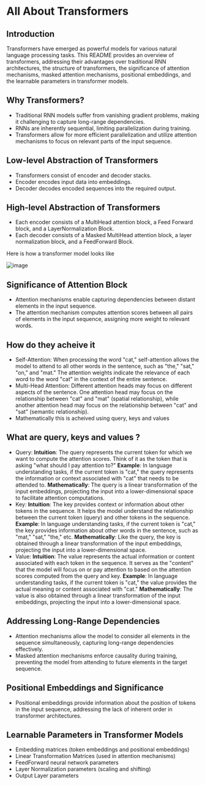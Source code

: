 # All About Transformers

## Introduction
Transformers have emerged as powerful models for various natural language processing tasks. This README provides an overview of transformers, addressing their advantages over traditional RNN architectures, the structure of transformers, the significance of attention mechanisms, masked attention mechanisms, positional embeddings, and the learnable parameters in transformer models.

## Why Transformers?
- Traditional RNN models suffer from vanishing gradient problems, making it challenging to capture long-range dependencies.
- RNNs are inherently sequential, limiting parallelization during training.
- Transformers allow for more efficient parallelization and utilize attention mechanisms to focus on relevant parts of the input sequence.

## Low-level Abstraction of Transformers
- Transformers consist of encoder and decoder stacks.
- Encoder encodes input data into embeddings.
- Decoder decodes encoded sequences into the required output.

## High-level Abstraction of Transformers
- Each encoder consists of a MultiHead attention block, a Feed Forward block, and a LayerNormalization Block.
- Each decoder consists of a Masked MultiHead attention block, a layer normalization block, and a FeedForward Block.

Here is how a transformer model looks like

![image](https://github.com/Tejanikhil/Transformers-Tutorial/assets/102232692/63d330ce-0c3c-4358-9469-6aea162db77e)

## Significance of Attention Block
- Attention mechanisms enable capturing dependencies between distant elements in the input sequence.
- The attention mechanism computes attention scores between all pairs of elements in the input sequence, assigning more weight to relevant words.

## How do they acheive it
* Self-Attention: When processing the word "cat," self-attention allows the model to attend to all other words in the sentence, such as "the," "sat," "on," and "mat." The attention weights indicate the relevance of each word to the word "cat" in the context of the entire sentence.
* Multi-Head Attention: Different attention heads may focus on different aspects of the sentence. One attention head may focus on the relationship between "cat" and "mat" (spatial relationship), while another attention head may focus on the relationship between "cat" and "sat" (semantic relationship).
* Mathematically this is acheived using query, keys and values

## What are query, keys and values ? 
* Query:
**Intuition**: The query represents the current token for which we want to compute the attention scores. Think of it as the token that is asking "what should I pay attention to?"
**Example**: In language understanding tasks, if the current token is "cat," the query represents the information or context associated with "cat" that needs to be attended to.
**Mathematically**: The query is a linear transformation of the input embeddings, projecting the input into a lower-dimensional space to facilitate attention computations.
* Key:
**Intuition**: The key provides context or information about other tokens in the sequence. It helps the model understand the relationship between the current token (query) and other tokens in the sequence.
**Example**: In language understanding tasks, if the current token is "cat," the key provides information about other words in the sentence, such as "mat," "sat," "the," etc.
**Mathematically**: Like the query, the key is obtained through a linear transformation of the input embeddings, projecting the input into a lower-dimensional space.
* Value:
**Intuition**: The value represents the actual information or content associated with each token in the sequence. It serves as the "content" that the model will focus on or pay attention to based on the attention scores computed from the query and key.
**Example**: In language understanding tasks, if the current token is "cat," the value provides the actual meaning or content associated with "cat."
**Mathematically**: The value is also obtained through a linear transformation of the input embeddings, projecting the input into a lower-dimensional space.



## Addressing Long-Range Dependencies
- Attention mechanisms allow the model to consider all elements in the sequence simultaneously, capturing long-range dependencies effectively.
- Masked attention mechanisms enforce causality during training, preventing the model from attending to future elements in the target sequence.

## Positional Embeddings and Significance
- Positional embeddings provide information about the position of tokens in the input sequence, addressing the lack of inherent order in transformer architectures.

## Learnable Parameters in Transformer Models
- Embedding matrices (token embeddings and positional embeddings)
- Linear Transformation Matrices (used in attention mechanisms)
- FeedForward neural network parameters
- Layer Normalization parameters (scaling and shifting)
- Output Layer parameters
